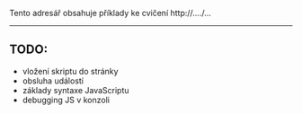 Tento adresář obsahuje příklady ke cvičení http://..../...


---

## TODO:
- vložení skriptu do stránky
- obsluha událostí
- základy syntaxe JavaScriptu
- debugging JS v konzoli
